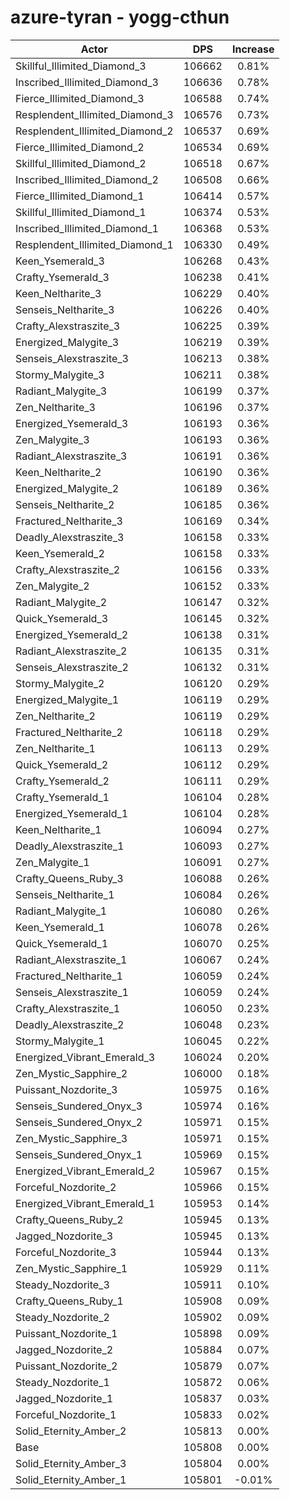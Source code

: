# azure-tyran - yogg-cthun
| Actor | DPS | Increase |
|---|:---:|:---:|
|Skillful_Illimited_Diamond_3|106662|0.81%|
|Inscribed_Illimited_Diamond_3|106636|0.78%|
|Fierce_Illimited_Diamond_3|106588|0.74%|
|Resplendent_Illimited_Diamond_3|106576|0.73%|
|Resplendent_Illimited_Diamond_2|106537|0.69%|
|Fierce_Illimited_Diamond_2|106534|0.69%|
|Skillful_Illimited_Diamond_2|106518|0.67%|
|Inscribed_Illimited_Diamond_2|106508|0.66%|
|Fierce_Illimited_Diamond_1|106414|0.57%|
|Skillful_Illimited_Diamond_1|106374|0.53%|
|Inscribed_Illimited_Diamond_1|106368|0.53%|
|Resplendent_Illimited_Diamond_1|106330|0.49%|
|Keen_Ysemerald_3|106268|0.43%|
|Crafty_Ysemerald_3|106238|0.41%|
|Keen_Neltharite_3|106229|0.40%|
|Senseis_Neltharite_3|106226|0.40%|
|Crafty_Alexstraszite_3|106225|0.39%|
|Energized_Malygite_3|106219|0.39%|
|Senseis_Alexstraszite_3|106213|0.38%|
|Stormy_Malygite_3|106211|0.38%|
|Radiant_Malygite_3|106199|0.37%|
|Zen_Neltharite_3|106196|0.37%|
|Energized_Ysemerald_3|106193|0.36%|
|Zen_Malygite_3|106193|0.36%|
|Radiant_Alexstraszite_3|106191|0.36%|
|Keen_Neltharite_2|106190|0.36%|
|Energized_Malygite_2|106189|0.36%|
|Senseis_Neltharite_2|106185|0.36%|
|Fractured_Neltharite_3|106169|0.34%|
|Deadly_Alexstraszite_3|106158|0.33%|
|Keen_Ysemerald_2|106158|0.33%|
|Crafty_Alexstraszite_2|106156|0.33%|
|Zen_Malygite_2|106152|0.33%|
|Radiant_Malygite_2|106147|0.32%|
|Quick_Ysemerald_3|106145|0.32%|
|Energized_Ysemerald_2|106138|0.31%|
|Radiant_Alexstraszite_2|106135|0.31%|
|Senseis_Alexstraszite_2|106132|0.31%|
|Stormy_Malygite_2|106120|0.29%|
|Energized_Malygite_1|106119|0.29%|
|Zen_Neltharite_2|106119|0.29%|
|Fractured_Neltharite_2|106118|0.29%|
|Zen_Neltharite_1|106113|0.29%|
|Quick_Ysemerald_2|106112|0.29%|
|Crafty_Ysemerald_2|106111|0.29%|
|Crafty_Ysemerald_1|106104|0.28%|
|Energized_Ysemerald_1|106104|0.28%|
|Keen_Neltharite_1|106094|0.27%|
|Deadly_Alexstraszite_1|106093|0.27%|
|Zen_Malygite_1|106091|0.27%|
|Crafty_Queens_Ruby_3|106088|0.26%|
|Senseis_Neltharite_1|106084|0.26%|
|Radiant_Malygite_1|106080|0.26%|
|Keen_Ysemerald_1|106078|0.26%|
|Quick_Ysemerald_1|106070|0.25%|
|Radiant_Alexstraszite_1|106067|0.24%|
|Fractured_Neltharite_1|106059|0.24%|
|Senseis_Alexstraszite_1|106059|0.24%|
|Crafty_Alexstraszite_1|106050|0.23%|
|Deadly_Alexstraszite_2|106048|0.23%|
|Stormy_Malygite_1|106045|0.22%|
|Energized_Vibrant_Emerald_3|106024|0.20%|
|Zen_Mystic_Sapphire_2|106000|0.18%|
|Puissant_Nozdorite_3|105975|0.16%|
|Senseis_Sundered_Onyx_3|105974|0.16%|
|Senseis_Sundered_Onyx_2|105971|0.15%|
|Zen_Mystic_Sapphire_3|105971|0.15%|
|Senseis_Sundered_Onyx_1|105969|0.15%|
|Energized_Vibrant_Emerald_2|105967|0.15%|
|Forceful_Nozdorite_2|105966|0.15%|
|Energized_Vibrant_Emerald_1|105953|0.14%|
|Crafty_Queens_Ruby_2|105945|0.13%|
|Jagged_Nozdorite_3|105945|0.13%|
|Forceful_Nozdorite_3|105944|0.13%|
|Zen_Mystic_Sapphire_1|105929|0.11%|
|Steady_Nozdorite_3|105911|0.10%|
|Crafty_Queens_Ruby_1|105908|0.09%|
|Steady_Nozdorite_2|105902|0.09%|
|Puissant_Nozdorite_1|105898|0.09%|
|Jagged_Nozdorite_2|105884|0.07%|
|Puissant_Nozdorite_2|105879|0.07%|
|Steady_Nozdorite_1|105872|0.06%|
|Jagged_Nozdorite_1|105837|0.03%|
|Forceful_Nozdorite_1|105833|0.02%|
|Solid_Eternity_Amber_2|105813|0.00%|
|Base|105808|0.00%|
|Solid_Eternity_Amber_3|105804|0.00%|
|Solid_Eternity_Amber_1|105801|-0.01%|
